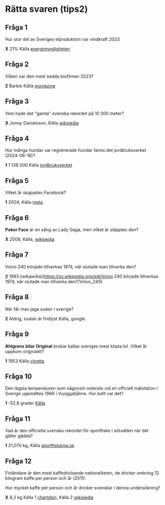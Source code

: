 # Rätta svaren (tips2)

## Fråga 1

Hur stor del av Sveriges elproduktion var vindkraft 2023

**X** 21% Källa [energimyndigheten](https://www.energimyndigheten.se/nyhetsarkiv/2024/ar-2023-bidrog-vindkraften-med-cirka-21-procent-till-sveriges-elproduktion/)

## Fråga 2

Vilken var den mest sedda biofilmen 2023?

**2** Barbie Källa [moviezine](https://www.moviezine.se/nyheter/filmtoppen-2023-mest-sedda-biofilmerna-sverige)

## Fråga 3

Vem hade det "gamla" svenska rekordet på 10 000 meter?

**X** Jonny Danielsson, Källa [wikipedia](https://sv.wikipedia.org/wiki/Andreas_Almgren)

## Fråga 4

Hur många hundar var registrerade hundar fanns det jordbruksverket (2024-06-16)?

**1** 1 138 000
Källa [jordbruksverket](https://jordbruksverket.se/e-tjanster-databaser-och-appar/e-tjanster-och-databaser-djur/hundregistret/statistik-ur-hundregistret)

## Fråga 5

Vilket år skapades Facebook?

**1** 2004, Källa [meta](https://about.meta.com/se/media-gallery/executives/mark-zuckerberg/)

## Fråga 6

**Poker Face** är en sång av Lady Gaga, men vilket år släpptes den?

**X** 2008, Källa, [wikipedia](https://sv.wikipedia.org/wiki/Poker_Face)

## Fråga 7

Volvo 240 började tillverkas 1974, när slutade man tillverka den?

**2** 1993 [wikipedia](<https://sv.wikipedia.org/wikiVolvo> 240 började tillverkas 1974, när slutade man tillverka den?/Volvo_240)

## Fråga 8

När får man jaga svalor i sverige?

**2** Aldrig, svalan är fridlyst Källa, google

## Fråga 9

**Ahlgrens bilar Original** brukar kallas sveriges mest köpta bil. Vilket år uppkom originalet?

**1** 1953 Källa [cloetta](https://www.cloetta.se/produkter/ahlgrens-bilar-original-160g/)

## Fråga 10

Den lägsta temperaturen som någonsin noterats vid en officiell mätstation i Sverige uppmättes 1966 i Vuoggatjålme. Hur kallt var det?

**1** -52,6 grader [Källa](https://www.svt.se/vader/minus-40-vartannat-ar-har-ar-sveriges-koldhal)

## Fråga 11

Vad är den officiella svenska rekordet för sportfiske i sötvatten när det gäller gädda?

**1** 21,070 kg, Källa [sportfiskarna.se](https://www.sportfiskarna.se/Storfiskregistret/Sportfiskerekord-s%C3%B6tvatten)

## Fråga 12

Finländare är den mest kaffedrickande nationaliteten, de dricker omkring 12 kilogram kaffe per person och år (2011).

Hur mycket kaffe per person och år dricker svenskar i denna undersökning?

**X** 8,2 kg Källa 1 [chartsbin](http://chartsbin.com/view/581), Källa 2 [wikipedia](https://sv.wikipedia.org/wiki/Kaffe)
